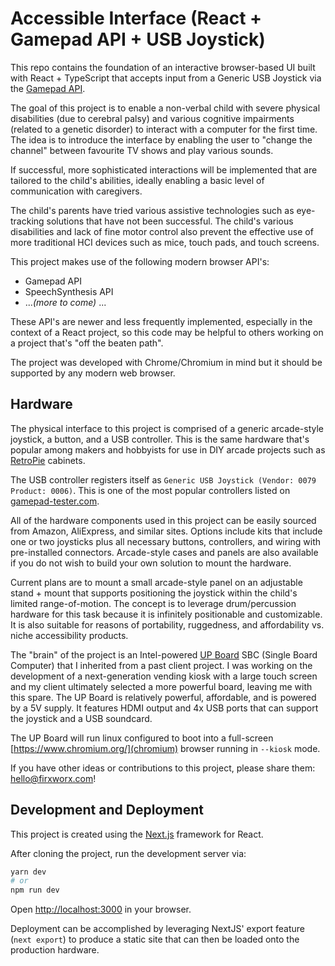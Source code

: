 # Accessible Interface (React + Gamepad API + USB Joystick)

This repo contains the foundation of an interactive browser-based UI built with React + TypeScript that accepts input from a Generic USB Joystick via the [Gamepad API](https://developer.mozilla.org/en-US/docs/Web/API/Gamepad_API).

The goal of this project is to enable a non-verbal child with severe physical disabilities (due to cerebral palsy) and various cognitive impairments (related to a genetic disorder) to interact with a computer for the first time. The idea is to introduce the interface by enabling the user to "change the channel" between favourite TV shows and play various sounds.

If successful, more sophisticated interactions will be implemented that are tailored to the child's abilities, ideally enabling a basic level of communication with caregivers.

The child's parents have tried various assistive technologies such as eye-tracking solutions that have not been successful. The child's various disabilities and lack of fine motor control also prevent the effective use of more traditional HCI devices such as mice, touch pads, and touch screens.

This project makes use of the following modern browser API's:

- Gamepad API
- SpeechSynthesis API
- ..._(more to come)_ ...

These API's are newer and less frequently implemented, especially in the context of a React project, so this code may be helpful to others working on a project that's "off the beaten path".

The project was developed with Chrome/Chromium in mind but it should be supported by any modern web browser.

## Hardware

The physical interface to this project is comprised of a generic arcade-style joystick, a button, and a USB controller. This is the same hardware that's popular among makers and hobbyists for use in DIY arcade projects such as [RetroPie](https://retropie.org.uk/) cabinets.

The USB controller registers itself as `Generic USB Joystick (Vendor: 0079 Product: 0006)`. This is one of the most popular controllers listed on [gamepad-tester.com](https://gamepad-tester.com/controllers).

All of the hardware components used in this project can be easily sourced from Amazon, AliExpress, and similar sites. Options include kits that include one or two joysticks plus all necessary buttons, controllers, and wiring with pre-installed connectors. Arcade-style cases and panels are also available if you do not wish to build your own solution to mount the hardware.

Current plans are to mount a small arcade-style panel on an adjustable stand + mount that supports positioning the joystick within the child's limited range-of-motion. The concept is to leverage drum/percussion hardware for this task because it is infinitely positionable and customizable. It is also suitable for reasons of portability, ruggedness, and affordability vs. niche accessibility products.

The "brain" of the project is an Intel-powered [UP Board](https://up-board.org/) SBC (Single Board Computer) that I inherited from a past client project. I was working on the development of a next-generation vending kiosk with a large touch screen and my client ultimately selected a more powerful board, leaving me with this spare. The UP Board is relatively powerful, affordable, and is powered by a 5V supply. It features HDMI output and 4x USB ports that can support the joystick and a USB soundcard.

The UP Board will run linux configured to boot into a full-screen [https://www.chromium.org/](chromium) browser running in `--kiosk` mode.

If you have other ideas or contributions to this project, please share them: <hello@firxworx.com>!

## Development and Deployment

This project is created using the [Next.js](https://nextjs.org/) framework for React.

After cloning the project, run the development server via:

```bash
yarn dev
# or
npm run dev
```

Open [http://localhost:3000](http://localhost:3000) in your browser.

Deployment can be accomplished by leveraging NextJS' export feature (`next export`) to produce a static site that can then be loaded onto the production hardware.
